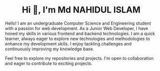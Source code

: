 <h1 align="center">Hi 👋, I'm Md NAHIDUL ISLAM</h1>

<p>Hello! I am an undergraduate Computer Science and Engineering student with a passion for web development. As a Junior Web Developer, I have honed my skills in various frontend and backend technologies. I am a quick learner, always eager to explore new technologies and methodologies to enhance my development skills. I enjoy tackling challenges and continuously improving my knowledge base.

Feel free to explore my repositories and projects. I'm open to collaboration and eager to contribute to exciting projects.</p>

<!--
**leon-dream1/leon-dream1** is a ✨ _special_ ✨ repository because its `README.md` (this file) appears on your GitHub profile.

Here are some ideas to get you started:

- 🔭 I’m currently working on ...
- 🌱 I’m currently learning ...
- 👯 I’m looking to collaborate on ...
- 🤔 I’m looking for help with ...
- 💬 Ask me about ...
- 📫 How to reach me: ...
- 😄 Pronouns: ...
- ⚡ Fun fact: ...
-->

